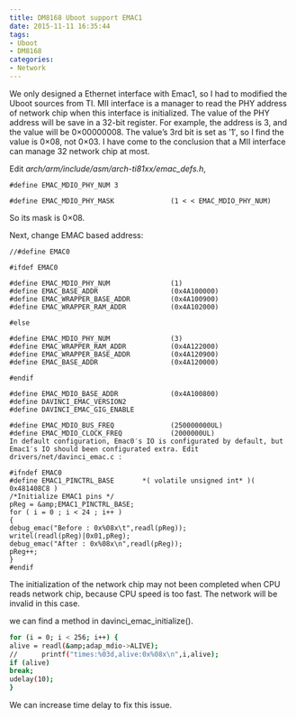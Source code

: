 ```yaml
---
title: DM8168 Uboot support EMAC1
date: 2015-11-11 16:35:44
tags:
- Uboot
- DM8168
categories:
- Network
---
```

We only designed a Ethernet interface with Emac1, so I had to modified the Uboot sources from TI.
MII interface is a manager to read the PHY address of network chip when this interface is initialized. The value of the PHY address will be save in a 32-bit register. For example, the address is 3, and the value will be 0×00000008.  The value’s 3rd bit is set as ’1′, so I find the value is 0×08, not 0×03. I have come to the conclusion that a MII interface can manage 32 network chip at most.

Edit *arch/arm/include/asm/arch-ti81xx/emac_defs.h*,
```
#define EMAC_MDIO_PHY_NUM 3

#define EMAC_MDIO_PHY_MASK              (1 < < EMAC_MDIO_PHY_NUM)
 ```
So its mask is 0×08.

Next, change EMAC based address:
```
//#define EMAC0

#ifdef EMAC0

#define EMAC_MDIO_PHY_NUM               (1)
#define EMAC_BASE_ADDR                  (0x4A100000)
#define EMAC_WRAPPER_BASE_ADDR          (0x4A100900)
#define EMAC_WRAPPER_RAM_ADDR           (0x4A102000)

#else

#define EMAC_MDIO_PHY_NUM               (3)
#define EMAC_WRAPPER_RAM_ADDR           (0x4A122000)
#define EMAC_WRAPPER_BASE_ADDR          (0x4A120900)
#define EMAC_BASE_ADDR                  (0x4A120000)

#endif

#define EMAC_MDIO_BASE_ADDR             (0x4A100800)
#define DAVINCI_EMAC_VERSION2
#define DAVINCI_EMAC_GIG_ENABLE

#define EMAC_MDIO_BUS_FREQ              (250000000UL)
#define EMAC_MDIO_CLOCK_FREQ            (2000000UL)
In default configuration, Emac0′s IO is configurated by default, but Emac1′s IO should been configurated extra. Edit drivers/net/davinci_emac.c :

#ifndef EMAC0
#define EMAC1_PINCTRL_BASE       *( volatile unsigned int* )( 0x481408C8 )
/*Initialize EMAC1 pins */
pReg = &amp;EMAC1_PINCTRL_BASE;
for ( i = 0 ; i < 24 ; i++ )
{
debug_emac("Before : 0x%08x\t",readl(pReg));
writel(readl(pReg)|0x01,pReg);
debug_emac("After : 0x%08x\n",readl(pReg));
pReg++;
}
#endif
```
The initialization of the network chip may not been completed  when CPU reads network chip, because CPU speed is too fast. The network will be invalid  in this case.

we can find a method in davinci_emac_initialize().
```bash
for (i = 0; i < 256; i++) {
alive = readl(&amp;adap_mdio->ALIVE);
//      printf("times:%03d,alive:0x%08x\n",i,alive);
if (alive)
break;
udelay(10);
}
```
We can increase time delay to fix this issue.